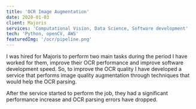 ```yaml
---
title: 'OCR Image Augmentation'
date: 2020-01-03
client: Majoris
services: 'Computational Vision, Data Science, Software development'
tech: 'Python, openCV, AWS'
featuredImg: '/ocr/pipeline.png'
---
```

I was hired for Majoris to perform two main tasks during the period I have worked for them, improve their OCR performance and improve software development speed. So, to improve the OCR quality I have developed a service that performs image quality augmentation through techniques that would help the OCR parsing. 

After the service started to perform the job, they had a significant performance increase and OCR parsing errors have dropped.
